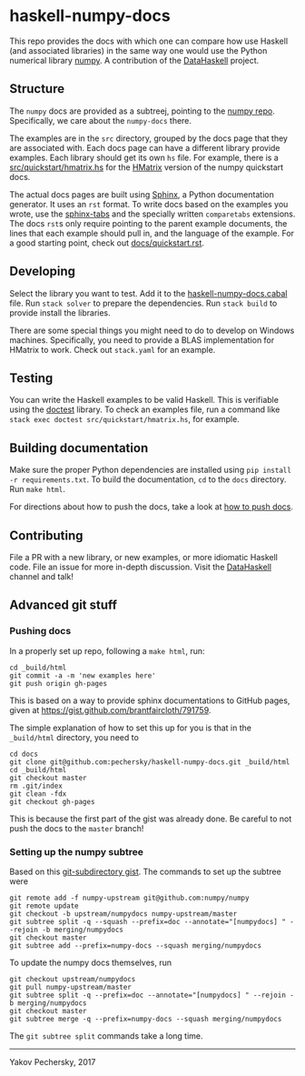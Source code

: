 # haskell-numpy-docs

This repo provides the docs with which one can compare how use Haskell (and
associated libraries) in the same way one would use the Python numerical library
[numpy][numpy]. A contribution of the [DataHaskell][datahaskell] project.

[numpy]: http://www.numpy.org
[datahaskell]: http://www.datahaskell.org/

## Structure

The `numpy` docs are provided as a subtreej, pointing to the [numpy repo][numpy git].
Specifically, we care about the `numpy-docs` there.

The examples are in the `src` directory, grouped by the docs page that they are
associated with. Each docs page can have a different library provide examples.
Each library should get its own `hs` file. For example, there is a
[src/quickstart/hmatrix.hs](src/quickstart/hmatrix.hs) for the [HMatrix][hmatrix git] version of the numpy
quickstart docs.

The actual docs pages are built using [Sphinx][sphinx docs], a Python
documentation generator. It uses an `rst` format. To write docs based on the
examples you wrote, use the [sphinx-tabs][sphinx tabs git] and the specially
written `comparetabs` extensions. The docs `rst`s only require pointing to the
parent example documents, the lines that each example should pull in, and the
language of the example. For a good starting point, check out
[docs/quickstart.rst](docs/quickstart.rst).

[numpy git]: https://github.com/numpy/numpy/
[hmatrix git]: http://github.com/albertoruiz/hmatrix
[sphinx docs]: http://www.sphinx-doc.org/en/stable/
[sphinx tabs git]: https://github.com/djungelorm/sphinx-tabs

## Developing

Select the library you want to test. Add it to the [haskell-numpy-docs.cabal](haskell-numpy-docs.cabal)
file. Run `stack solver` to prepare the dependencies. Run `stack build` to
provide install the libraries.

There are some special things you might need to do to develop on Windows
machines. Specifically, you need to provide a BLAS implementation for HMatrix to
work. Check out `stack.yaml` for an example.

## Testing

You can write the Haskell examples to be valid Haskell. This is verifiable using
the [doctest][doctest git] library. To check an examples file, run a command
like `stack exec doctest src/quickstart/hmatrix.hs`, for example.

[doctest git]: https://github.com/sol/doctest

## Building documentation

Make sure the proper Python dependencies are installed using `pip install -r
requirements.txt`. To build the documentation, `cd` to the `docs` directory. Run
`make html`.

For directions about how to push the docs, take a look at [how to push
docs](#pushing-docs).

## Contributing

File a PR with a new library, or new examples, or more idiomatic Haskell code.
File an issue for more in-depth discussion. Visit the [DataHaskell][datahaskell gitter]
channel and talk!

[datahaskell gitter]: https://gitter.im/dataHaskell/Lobby

## Advanced git stuff

### Pushing docs

In a properly set up repo, following a `make html`, run:
```
cd _build/html
git commit -a -m 'new examples here'
git push origin gh-pages
```

This is based on a way to provide sphinx documentations to GitHub pages, given
at https://gist.github.com/brantfaircloth/791759.

The simple explanation of how to set this up for you is that in the `_build/html`
directory, you need to
```
cd docs
git clone git@github.com:pechersky/haskell-numpy-docs.git _build/html
cd _build/html
git checkout master
rm .git/index
git clean -fdx
git checkout gh-pages
```
This is because the first part of the gist was already done. Be careful to not
push the docs to the `master` branch!

### Setting up the numpy subtree

Based on this [git-subdirectory gist][git subtree gist]. The commands to set up
the subtree were
```
git remote add -f numpy-upstream git@github.com:numpy/numpy
git remote update
git checkout -b upstream/numpydocs numpy-upstream/master
git subtree split -q --squash --prefix=doc --annotate="[numpydocs] " --rejoin -b merging/numpydocs
git checkout master
git subtree add --prefix=numpy-docs --squash merging/numpydocs
```

To update the numpy docs themselves, run
```
git checkout upstream/numpydocs
git pull numpy-upstream/master
git subtree split -q --prefix=doc --annotate="[numpydocs] " --rejoin -b merging/numpydocs
git checkout master
git subtree merge -q --prefix=numpy-docs --squash merging/numpydocs
```

The `git subtree split` commands take a long time.

[git subtree gist]: https://gist.github.com/tswaters/542ba147a07904b1f3f5

---

Yakov Pechersky, 2017
